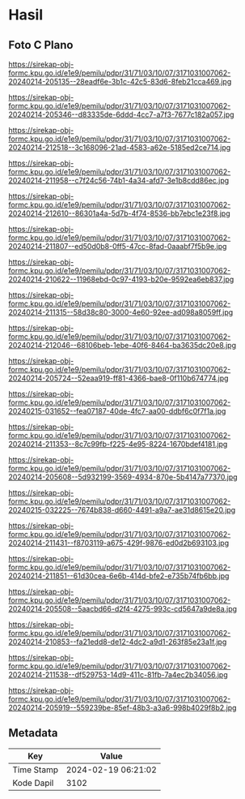 # Hasil

## Foto C Plano

https://sirekap-obj-formc.kpu.go.id/e1e9/pemilu/pdpr/31/71/03/10/07/3171031007062-20240214-205135--28eadf6e-3b1c-42c5-83d6-8feb21cca469.jpg

https://sirekap-obj-formc.kpu.go.id/e1e9/pemilu/pdpr/31/71/03/10/07/3171031007062-20240214-205346--d83335de-6ddd-4cc7-a7f3-7677c182a057.jpg

https://sirekap-obj-formc.kpu.go.id/e1e9/pemilu/pdpr/31/71/03/10/07/3171031007062-20240214-212518--3c168096-21ad-4583-a62e-5185ed2ce714.jpg

https://sirekap-obj-formc.kpu.go.id/e1e9/pemilu/pdpr/31/71/03/10/07/3171031007062-20240214-211958--c7f24c56-74b1-4a34-afd7-3e1b8cdd86ec.jpg

https://sirekap-obj-formc.kpu.go.id/e1e9/pemilu/pdpr/31/71/03/10/07/3171031007062-20240214-212610--86301a4a-5d7b-4f74-8536-bb7ebc1e23f8.jpg

https://sirekap-obj-formc.kpu.go.id/e1e9/pemilu/pdpr/31/71/03/10/07/3171031007062-20240214-211807--ed50d0b8-0ff5-47cc-8fad-0aaabf7f5b9e.jpg

https://sirekap-obj-formc.kpu.go.id/e1e9/pemilu/pdpr/31/71/03/10/07/3171031007062-20240214-210622--11968ebd-0c97-4193-b20e-9592ea6eb837.jpg

https://sirekap-obj-formc.kpu.go.id/e1e9/pemilu/pdpr/31/71/03/10/07/3171031007062-20240214-211315--58d38c80-3000-4e60-92ee-ad098a8059ff.jpg

https://sirekap-obj-formc.kpu.go.id/e1e9/pemilu/pdpr/31/71/03/10/07/3171031007062-20240214-212046--68106beb-1ebe-40f6-8464-ba3635dc20e8.jpg

https://sirekap-obj-formc.kpu.go.id/e1e9/pemilu/pdpr/31/71/03/10/07/3171031007062-20240214-205724--52eaa919-ff81-4366-bae8-0f110b674774.jpg

https://sirekap-obj-formc.kpu.go.id/e1e9/pemilu/pdpr/31/71/03/10/07/3171031007062-20240215-031652--fea07187-40de-4fc7-aa00-ddbf6c0f7f1a.jpg

https://sirekap-obj-formc.kpu.go.id/e1e9/pemilu/pdpr/31/71/03/10/07/3171031007062-20240214-211353--8c7c99fb-f225-4e95-8224-1670bdef4181.jpg

https://sirekap-obj-formc.kpu.go.id/e1e9/pemilu/pdpr/31/71/03/10/07/3171031007062-20240214-205608--5d932199-3569-4934-870e-5b4147a77370.jpg

https://sirekap-obj-formc.kpu.go.id/e1e9/pemilu/pdpr/31/71/03/10/07/3171031007062-20240215-032225--7674b838-d660-4491-a9a7-ae31d8615e20.jpg

https://sirekap-obj-formc.kpu.go.id/e1e9/pemilu/pdpr/31/71/03/10/07/3171031007062-20240214-211431--f8703119-a675-429f-9876-ed0d2b693103.jpg

https://sirekap-obj-formc.kpu.go.id/e1e9/pemilu/pdpr/31/71/03/10/07/3171031007062-20240214-211851--61d30cea-6e6b-414d-bfe2-e735b74fb6bb.jpg

https://sirekap-obj-formc.kpu.go.id/e1e9/pemilu/pdpr/31/71/03/10/07/3171031007062-20240214-205508--5aacbd66-d2f4-4275-993c-cd5647a9de8a.jpg

https://sirekap-obj-formc.kpu.go.id/e1e9/pemilu/pdpr/31/71/03/10/07/3171031007062-20240214-210853--fa21edd8-de12-4dc2-a9d1-263f85e23a1f.jpg

https://sirekap-obj-formc.kpu.go.id/e1e9/pemilu/pdpr/31/71/03/10/07/3171031007062-20240214-211538--df529753-14d9-411c-81fb-7a4ec2b34056.jpg

https://sirekap-obj-formc.kpu.go.id/e1e9/pemilu/pdpr/31/71/03/10/07/3171031007062-20240214-205919--559239be-85ef-48b3-a3a6-998b4029f8b2.jpg


## Metadata

| Key        | Value               |
| ---------- | ------------------- |
| Time Stamp | 2024-02-19 06:21:02 |
| Kode Dapil | 3102                |



